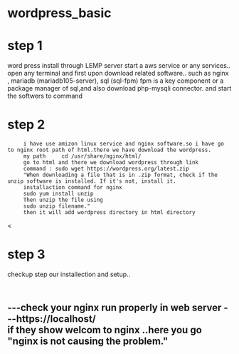 # wordpress_basic


<h1>step 1</h1>
      word press install through LEMP server
      start a aws service or any services..
      open any terminal  and first upon download related software..
      such as nginx , mariadb (mariadb105-server), sql (sql-fpm) fpm is a key component or a package manager of sql,and also download php-mysqli connector.
      and start the softwers to command


<h1>step 2</h1>

         i have use amizon linux service and nginx software.so i have go to nginx root path of html.there we have download the wordpress.
         my path     cd /usr/share/nginx/html/
         go to html and there we download wordpress through link
         command : sudo wget https://wordpress.org/latest.zip
         "When downloading a file that is in .zip format, check if the unzip software is installed. If it's not, install it. 
         installaction command for nginx
         sudo yum install unzip
         Then unzip the file using 
         sudo unzip filename."
         then it will add wordpress directory in html directory
         
<<h1> step 3</h1>
    checkup step our installection and setup..
    
  <br> ---check your nginx run properly in web server 
   ---https://localhost/<br>
      if they show welcom to nginx ..here you go "nginx is not causing the problem."
   ---
         
         

